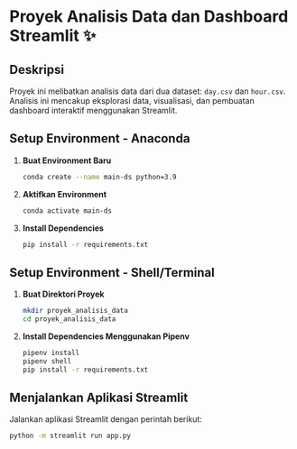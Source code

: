 # Proyek Analisis Data dan Dashboard Streamlit ✨

## Deskripsi
Proyek ini melibatkan analisis data dari dua dataset: `day.csv` dan `hour.csv`. Analisis ini mencakup eksplorasi data, visualisasi, dan pembuatan dashboard interaktif menggunakan Streamlit.

## Setup Environment - Anaconda
1. **Buat Environment Baru**
    ```bash
    conda create --name main-ds python=3.9
    ```
2. **Aktifkan Environment**
    ```bash
    conda activate main-ds
    ```
3. **Install Dependencies**
    ```bash
    pip install -r requirements.txt
    ```

## Setup Environment - Shell/Terminal
1. **Buat Direktori Proyek**
    ```bash
    mkdir proyek_analisis_data
    cd proyek_analisis_data
    ```
2. **Install Dependencies Menggunakan Pipenv**
    ```bash
    pipenv install
    pipenv shell
    pip install -r requirements.txt
    ```

## Menjalankan Aplikasi Streamlit
Jalankan aplikasi Streamlit dengan perintah berikut:
```bash
python -m streamlit run app.py
